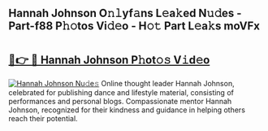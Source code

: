 ## Hannah Johnson O𝚗𝚕yf𝚊ns L𝚎a𝚔ed N𝚞𝚍es - Part-f88 P𝚑𝚘tos Vi𝚍𝚎o - H𝚘𝚝 Part L𝚎a𝚔s moVFx

# <h2><a href="http://kff4kwc.oniu.top/?m=Hannah+Johnson">🔗👉 🔴 Hannah Johnson P𝚑ot𝚘𝚜 V𝚒d𝚎o</a></h2>

[![Hannah Johnson Nu𝚍e𝚜](https://i.imgur.com/0qMVB7G.gif)](http://kff4kwc.oniu.top/?m=Hannah+Johnson)
Online thought leader Hannah Johnson, celebrated for publishing dance and lifestyle material, consisting of performances and personal blogs. Compassionate mentor Hannah Johnson, recognized for their kindness and guidance in helping others reach their potential.  
